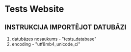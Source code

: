 # Tests Website
## INSTRUKCIJA IMPORTĒJOT DATUBĀZI
1. datubāzes nosaukums - "tests_database"
2. encoding - "utf8mb4_unicode_ci"
